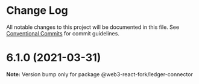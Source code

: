 # Change Log

All notable changes to this project will be documented in this file.
See [Conventional Commits](https://conventionalcommits.org) for commit guidelines.

# 6.1.0 (2021-03-31)

**Note:** Version bump only for package @web3-react-fork/ledger-connector
